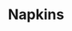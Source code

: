 ---
inv_num: 2013-178
add_credit:
url: 2013-178-napkins
title: Napkins
year: '2013'
display_year: '2013'
medium: Inkjet on canvas
dims: 55in x 55in
pitch:
ps:
live_url:
youtube:
related_code:
subheading:
download:
commission:
related: "[4115] [2013-169-freshbuzz] 2013-169 Freshbuzz"
layout: things-i-made
---